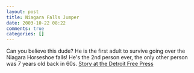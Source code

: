 ```yaml
---
layout: post
title: Niagara Falls Jumper
date: 2003-10-22 08:22
comments: true
categories: []
---
```

Can you believe this dude? He is the first adult to survive going over the Niagara Horseshoe falls! He's the 2nd person ever, the only other person was 7 years old back in 60s. <a href="http://story.news.yahoo.com/news?tmpl=story&cid=400&e=1&u=/kr/20031022/lo_krdetroit/cantonmantakesflyingleapintoniagarafalls" target="_blank">Story at the Detroit Free Press</a>
